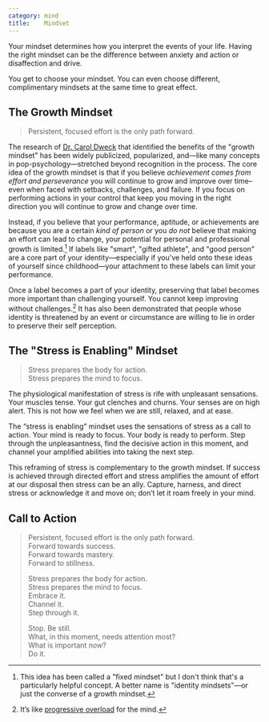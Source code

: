 ```yaml
---
category: mind
title:    Mindset
---
```


Your mindset determines how you interpret the events of your life.
Having the right mindset can be the difference between anxiety and action or disaffection and drive.

You get to choose your mindset.
You can even choose different, complimentary mindsets at the same time to great effect.

## The Growth Mindset

> Persistent, focused effort is the only path forward.

The research of [Dr. Carol Dweck][1] that identified the benefits of the "growth mindset" has been widely publicized, popularized, and—like many concepts in pop-psychology—stretched beyond recognition in the process.
The core idea of the growth mindset is that if you believe _achievement comes from effort and perseverance_ you will continue to grow and improve over time–even when faced with setbacks, challenges, and failure.
If you focus on performing actions in your control that keep you moving in the right direction you will continue to grow and change over time.

Instead, if you believe that your performance, aptitude, or achievements are because you are a certain _kind of person_ or you _do not_ believe that making an effort can lead to change, your potential for personal and professional growth is limited.[^1]
If labels like "smart", "gifted athlete", and "good person" are a core part of your identity—especially if you've held onto these ideas of yourself since childhood—your attachment to these labels can limit your performance.

Once a label becomes a part of your identity, preserving that label becomes more important than challenging yourself.
You cannot keep improving without challenges.[^2]
It has also been demonstrated that people whose identity is threatened by an event or circumstance are willing to lie in order to preserve their self perception.

## The "Stress is Enabling" Mindset

> Stress prepares the body for action.  
> Stress prepares the mind to focus.

The physiological manifestation of stress is rife with unpleasant sensations.
Your muscles tense.
Your gut clenches and churns.
Your senses are on high alert.
This is not how we feel when we are still, relaxed, and at ease.

The “stress is enabling” mindset uses the sensations of stress as a call to action.
Your mind is ready to focus.
Your body is ready to perform.
Step through the unpleasantness, find the decisive action in this moment, and channel your amplified abilities into taking the next step.

This reframing of stress is complementary to the growth mindset.
If success is achieved through directed effort and stress amplifies the amount of effort at our disposal then stress can be an ally.
Capture, harness, and direct stress or acknowledge it and move on; don’t let it roam freely in your mind.

## Call to Action

> Persistent, focused effort is the only path forward.  
> Forward towards success.  
> Forward towards mastery.  
> Forward to stillness.
>
> Stress prepares the body for action.  
> Stress prepares the mind to focus.  
> Embrace it.  
> Channel it.  
> Step through it.
>
> Stop. Be still.  
> What, in this moment, needs attention most?  
> What is important _now_?  
> Do it.

[^1]: This idea has been called a "fixed mindset" but I don't think that's a particularly helpful concept. A better name is "identity mindsets"—or just the converse of a growth mindset.
[^2]: It’s like [progressive overload][2] for the mind.

[1]: https://en.wikipedia.org/wiki/Carol_Dweck
[2]: /codex/training/#fundamentals
